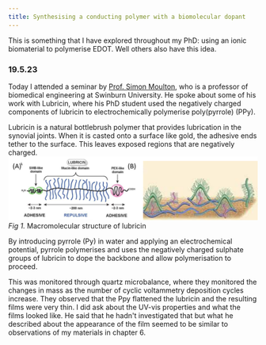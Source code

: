 ```yaml
---
title: Synthesising a conducting polymer with a biomolecular dopant
---
```


This is something that I have explored throughout my PhD: using an ionic biomaterial to polymerise EDOT. Well others also have this idea. 

### 19.5.23
Today I attended a seminar by [Prof. Simon Moulton](https://www.swinburne.edu.au/research/our-research/access-our-research/find-a-researcher-or-supervisor/researcher-profile/?id=smoulton), who is a professor of biomedical engineering at Swinburn University. He spoke about some of his work with Lubricin, where his PhD student used the negatively charged components of lubricin to electrochemically polymerise poly(pyrrole) (PPy).

Lubricin is a natural bottlebrush polymer that provides lubrication in the synovial joints. When it is casted onto a surface like gold, the adhesive ends tether to the surface. This leaves exposed regions that are negatively charged.
![Lubricin](../pictures/biomolecular-dopant.png)
*Fig 1.* Macromolecular structure of lubricin 

By introducing pyrrole (Py) in water and applying an electrochemical potential, pyrrole polymerises and uses the negatively charged sulphate groups of lubricin to dope the backbone and allow polymerisation to proceed.

This was monitored through quartz microbalance, where they monitored the changes in mass as the number of cyclic voltammetry deposition cycles increase. They observed that the Ppy flattened the lubricin and the resulting films were very thin. I did ask about the UV-vis properties and what the films looked like. He said that he hadn't investigated that but what he described about the appearance of the film seemed to be similar to observations of my materials in chapter 6. 